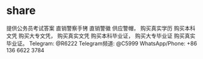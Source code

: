 # share
提供公务员考试答案 直销警察手铐 直销警徽 供应警帽， 购买真实学历 购买本科文凭 购买大专文凭， 购买真实文凭 购买本科毕业证， 购买大专毕业证 购买真实毕业证。 Telegram: @R6222 Telegram频道: @C5999 WhatsApp/Phone: +86 136 6622 3784
